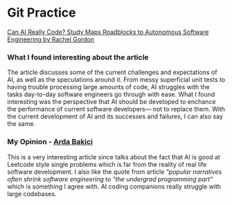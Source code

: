 # Git Practice
[Can AI Really Code? Study Maps Roadblocks to Autonomous Software Engineering by Rachel Gordon](https://news.mit.edu/2025/can-ai-really-code-study-maps-roadblocks-to-autonomous-software-engineering-0716)

### What I found interesting about the article
The article discusses some of the current challenges and expectations of AI, as well as the speculations around it. From messy superficial unit tests to having trouble processing large amounts of code, AI struggles with the tasks day-to-day software engineers go through with ease. What I found interesting was the perspective that AI should be developed to enchance the performance of current software developers— not to replace them. With the current development of AI and its successes and failures, I can also say the same.


### My Opinion - [Arda Bakici](https://github.com/ArdaBakici)
This is a very interesting article since talks about the fact that AI is good at Leetcode style single problems which is far from the reality of real life software development. I also like the quote from article *"popular narratives often shrink software engineering to "the undergrad programming part"* which is something I agree with. AI coding companions really struggle with large codebases. 